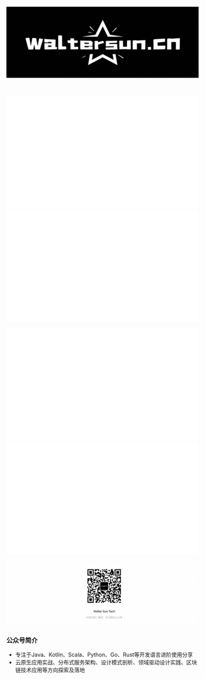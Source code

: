 
<p align="left">
  <img src="./174E82B9-D945-49F9-88BE-9824A10C35FC.png" alt="图片描述" width="820">
</p>

<br/>

![](https://raw.githubusercontent.com/swhmonster/github-stats/master/generated/languages.svg#gh-dark-mode-only)
![](https://raw.githubusercontent.com/swhmonster/github-stats/master/generated/languages.svg#gh-light-mode-only)

![](https://raw.githubusercontent.com/swhmonster/github-stats/master/generated/languages.svg#gh-dark-mode-only)
![](https://raw.githubusercontent.com/swhmonster/github-stats/master/generated/languages.svg#gh-light-mode-only)
</a>

<p align="left">
  <img src="./wechat_scan.png" alt="图片描述" width="820">
</p>

### 公众号简介
- 专注于Java、Kotlin、Scala、Python、Go、Rust等开发语言进阶使用分享
- 云原生应用实战、分布式服务架构、设计模式剖析、领域驱动设计实践、区块链技术应用等方向探索及落地
